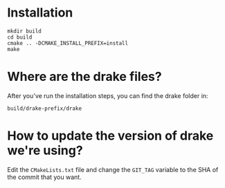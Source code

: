 # Installation

    mkdir build
    cd build
    cmake .. -DCMAKE_INSTALL_PREFIX=install
    make

# Where are the drake files?

After you've run the installation steps, you can find the drake folder in:

    build/drake-prefix/drake

# How to update the version of drake we're using?

Edit the `CMakeLists.txt` file and change the `GIT_TAG` variable to the SHA of the commit that you want.

